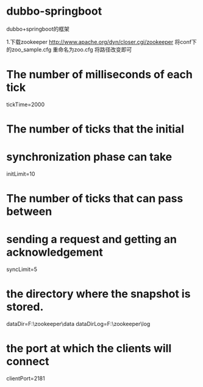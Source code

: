 # dubbo-springboot
dubbo+springboot的框架

1.下载zookeeper
http://www.apache.org/dyn/closer.cgi/zookeeper
将conf下的zoo_sample.cfg 重命名为zoo.cfg 
将路径改变即可

# The number of milliseconds of each tick
tickTime=2000
# The number of ticks that the initial 
# synchronization phase can take
initLimit=10
# The number of ticks that can pass between 
# sending a request and getting an acknowledgement
syncLimit=5
# the directory where the snapshot is stored.
dataDir=F:\\zookeeper\\data
dataDirLog=F:\\zookeeper\\log
# the port at which the clients will connect
clientPort=2181

